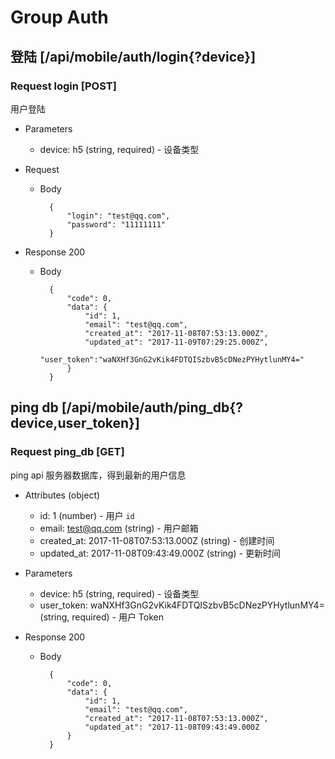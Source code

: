 # Group Auth

## 登陆 [/api/mobile/auth/login{?device}]

### Request login [POST]
用户登陆

+ Parameters
    + device: h5 (string, required) - 设备类型

+ Request
    + Body

            {
                "login": "test@qq.com",
                "password": "11111111"
            }

+ Response 200

    + Body

            {
                "code": 0,
                "data": {
                    "id": 1,
                    "email": "test@qq.com",
                    "created_at": "2017-11-08T07:53:13.000Z",
                    "updated_at": "2017-11-09T07:29:25.000Z",
                    "user_token":"waNXHf3GnG2vKik4FDTQISzbvB5cDNezPYHytlunMY4="
                }
            }

## ping db [/api/mobile/auth/ping_db{?device,user_token}]
### Request ping_db [GET]
ping api 服务器数据库，得到最新的用户信息

+ Attributes (object)
    + id: 1 (number) - 用户 `id`
    + email: test@qq.com (string) - 用户邮箱
    + created_at: 2017-11-08T07:53:13.000Z (string) - 创建时间
    + updated_at: 2017-11-08T09:43:49.000Z (string) - 更新时间

+ Parameters
    + device: h5 (string, required) - 设备类型
    + user_token: waNXHf3GnG2vKik4FDTQISzbvB5cDNezPYHytlunMY4= (string, required) - 用户 Token

+ Response 200

    + Body

            {
                "code": 0,
                "data": {
                    "id": 1,
                    "email": "test@qq.com",
                    "created_at": "2017-11-08T07:53:13.000Z",
                    "updated_at": "2017-11-08T09:43:49.000Z
                }
            }
